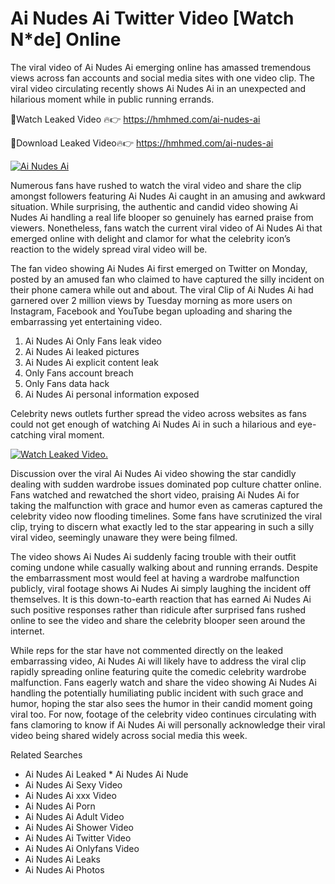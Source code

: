 ﻿# Ai Nudes Ai Twitter Video [Watch N*de] Online

The viral video of ﻿Ai Nudes Ai emerging online has amassed tremendous views across fan accounts and social media sites with one video clip. The viral video circulating recently shows ﻿Ai Nudes Ai in an unexpected and hilarious moment while in public running errands. 

🔴Watch Leaked Video 🔥👉  https://hmhmed.com/ai-nudes-ai 

🔴Download Leaked Video🔥👉  https://hmhmed.com/ai-nudes-ai 

[![Ai Nudes Ai](https://i.imgur.com/dJHk4Zq.gif)](https://hmhmed.com/ai-nudes-ai)

Numerous fans have rushed to watch the viral video and share the clip amongst followers featuring ﻿Ai Nudes Ai caught in an amusing and awkward situation. While surprising, the authentic and candid video showing ﻿Ai Nudes Ai handling a real life blooper so genuinely has earned praise from viewers. Nonetheless, fans watch the current viral video of ﻿Ai Nudes Ai that emerged online with delight and clamor for what the celebrity icon’s reaction to the widely spread viral video will be.

The fan video showing ﻿Ai Nudes Ai first emerged on Twitter on Monday, posted by an amused fan who claimed to have captured the silly incident on their phone camera while out and about. The viral Clip of ﻿Ai Nudes Ai had garnered over 2 million views by Tuesday morning as more users on Instagram, Facebook and YouTube began uploading and sharing the embarrassing yet entertaining video. 

1. ﻿Ai Nudes Ai Only Fans leak video
2. ﻿Ai Nudes Ai leaked pictures
3. ﻿Ai Nudes Ai explicit content leak
4. Only Fans account breach
5. Only Fans data hack
6. ﻿Ai Nudes Ai personal information exposed

Celebrity news outlets further spread the video across websites as fans could not get enough of watching ﻿Ai Nudes Ai in such a hilarious and eye-catching viral moment. 

[![Watch Leaked Video.](https://miro.medium.com/v2/resize:fit:828/format:webp/1*cilzJN44JGOrTw9NJCrNHA.gif "Watch Leaked Video")](https://hmhmed.com/ai-nudes-ai)

Discussion over the viral ﻿Ai Nudes Ai video showing the star candidly dealing with sudden wardrobe issues dominated pop culture chatter online. Fans watched and rewatched the short video, praising ﻿Ai Nudes Ai for taking the malfunction with grace and humor even as cameras captured the celebrity video now flooding timelines. Some fans have scrutinized the viral clip, trying to discern what exactly led to the star appearing in such a silly viral video, seemingly unaware they were being filmed.

The video shows ﻿Ai Nudes Ai suddenly facing trouble with their outfit coming undone while casually walking about and running errands. Despite the embarrassment most would feel at having a wardrobe malfunction publicly, viral footage shows ﻿Ai Nudes Ai simply laughing the incident off themselves. It is this down-to-earth reaction that has earned ﻿Ai Nudes Ai such positive responses rather than ridicule after surprised fans rushed online to see the video and share the celebrity blooper seen around the internet.  

While reps for the star have not commented directly on the leaked embarrassing video, ﻿Ai Nudes Ai will likely have to address the viral clip rapidly spreading online featuring quite the comedic celebrity wardrobe malfunction. Fans eagerly watch and share the video showing ﻿Ai Nudes Ai handling the potentially humiliating public incident with such grace and humor, hoping the star also sees the humor in their candid moment going viral too. For now, footage of the celebrity video continues circulating with fans clamoring to know if ﻿Ai Nudes Ai will personally acknowledge their viral video being shared widely across social media this week.

Related Searches
* ﻿Ai Nudes Ai Leaked
﻿* Ai Nudes Ai Nude
* ﻿Ai Nudes Ai Sexy Video
* ﻿Ai Nudes Ai xxx Video
* ﻿Ai Nudes Ai Porn
* ﻿Ai Nudes Ai Adult Video
* ﻿Ai Nudes Ai Shower Video
* ﻿Ai Nudes Ai Twitter Video
* ﻿Ai Nudes Ai Onlyfans Video
* ﻿Ai Nudes Ai Leaks
* ﻿Ai Nudes Ai Photos